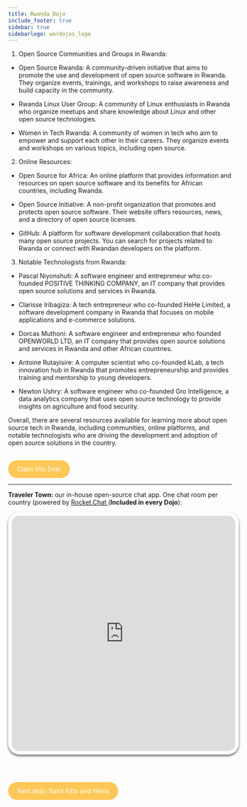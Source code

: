 ```yaml
---
title: Rwanda Dojo
include_footer: true
sidebar: true
sidebarlogo: wordojos_logo
---
```


1.  Open Source Communities and Groups in Rwanda:

*   Open Source Rwanda: A community-driven initiative that aims to promote the use and development of open source software in Rwanda. They organize events, trainings, and workshops to raise awareness and build capacity in the community.
    
*   Rwanda Linux User Group: A community of Linux enthusiasts in Rwanda who organize meetups and share knowledge about Linux and other open source technologies.
    
*   Women in Tech Rwanda: A community of women in tech who aim to empower and support each other in their careers. They organize events and workshops on various topics, including open source.
    

2.  Online Resources:

*   Open Source for Africa: An online platform that provides information and resources on open source software and its benefits for African countries, including Rwanda.
    
*   Open Source Initiative: A non-profit organization that promotes and protects open source software. Their website offers resources, news, and a directory of open source licenses.
    
*   GitHub: A platform for software development collaboration that hosts many open source projects. You can search for projects related to Rwanda or connect with Rwandan developers on the platform.
    

3.  Notable Technologists from Rwanda:

*   Pascal Niyonshuti: A software engineer and entrepreneur who co-founded POSITIVE THINKING COMPANY, an IT company that provides open source solutions and services in Rwanda.
    
*   Clarisse Iribagiza: A tech entrepreneur who co-founded HeHe Limited, a software development company in Rwanda that focuses on mobile applications and e-commerce solutions.
    
*   Dorcas Muthoni: A software engineer and entrepreneur who founded OPENWORLD LTD, an IT company that provides open source solutions and services in Rwanda and other African countries.
    
*   Antoine Rutayisire: A computer scientist who co-founded kLab, a tech innovation hub in Rwanda that promotes entrepreneurship and provides training and mentorship to young developers.
    
*   Newton Ushry: A software engineer who co-founded Gro Intelligence, a data analytics company that uses open source technology to provide insights on agriculture and food security.
    

Overall, there are several resources available for learning more about open source tech in Rwanda, including communities, online platforms, and notable technologists who are driving the development and adoption of open source solutions in the country.

<br>
<html>
  <head>
    <style>
      .button {
        display: inline-block;
        padding: 20px 20px;
        text-align: center;
        text-decoration: none;
        color: #ffffff;
        background-color: #FDC858;
        border-radius: 33px;
        outline: none;
        line-height:  0%;
      }
    </style>
  </head>
  <body>
    <a class="button" href="https://blog.workdojos.com/Rwanda" target="_blank">Claim this Dojo</a>
  </body>
</html>
<br>

---


**Traveler Town:**   our in-house open-source chat app.  One chat room per country (powered by <a href="https://rocket.chat" >Rocket.Chat </a>  (**Included in every Dojo**):  

<iframe src="https://chat.traveler.town/channel/Rwanda" style="width: 100%;height: 530px;padding: 8px; box-shadow: 0 3px 5px rgba(0,0,0,.6);border-radius: 25px;overflow: hidden;border: none;" align="middle"></iframe>


<br><br>

<html>
  <head>
    <style>
      .button {
        display: inline-block;
        padding: 20px 20px;
        text-align: center;
        text-decoration: none;
        color: #ffffff;
        background-color: #FDC858;
        border-radius: 33px;
        outline: none;
        line-height:  %;
      }
    </style>
  </head>
  <body>
    <a class="button" href="https://workdojos.com/Saint-Kitts-and-Nevis">Next dojo:  Saint Kitts and Nevis</a>
  </body>
</html>